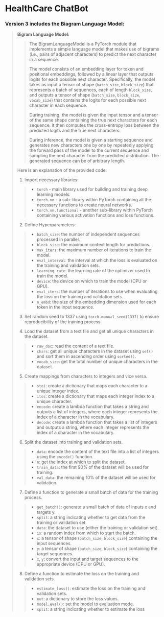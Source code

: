 # HealthCare ChatBot

### Version 3 includes the Biagram Language Model:

> **Bigram Language Model:**
>>The BigramLanguageModel is a PyTorch module that implements a simple language model that makes use of bigrams (i.e., pairs of adjacent characters) to predict the next character in a sequence.
>>
>>The model consists of an embedding layer for token and positional embeddings, followed by a linear layer that outputs logits for each possible next character. Specifically, the model takes as input a tensor of shape (`batch_size`, `block_size`) that represents a batch of sequences, each of length `block_size`, and outputs a tensor of shape (`batch_size`, `block_size`, `vocab_size`) that contains the logits for each possible next character in each sequence.
>> 
>>During training, the model is given the input tensor and a tensor of the same shape containing the true next characters for each sequence. It then computes the cross-entropy loss between the predicted logits and the true next characters.
>> 
>>During inference, the model is given a starting sequence and generates new characters one by one by repeatedly applying the forward pass of the model to the current sequence and sampling the next character from the predicted distribution. The generated sequence can be of arbitrary length.
>
>Here is an explanation of the provided code:
>
>1. Import necessary libraries:
>
>   >* `torch` - main library used for building and training deep learning models.
>   >* `torch.nn` - a sub-library within PyTorch containing all the necessary functions to create neural networks.
>   >* `torch.nn.functional` - another sub-library within PyTorch containing various activation functions and loss functions.
>
>2. Define Hyperparameters:
>
>   >* `batch_size`: the number of independent sequences processed in parallel.
>   >* `block_size`: the maximum context length for predictions.
>   >* `max_iters`: the maximum number of iterations to train the model.
>   >* `eval_interval`: the interval at which the loss is evaluated on the training and validation sets.
>   >* `learning_rate`: the learning rate of the optimizer used to train the model.
>   >* `device`: the device on which to train the model (CPU or GPU).
>   >* `eval_iters`: the number of iterations to use when evaluating the loss on the training and validation sets.
>   >* `n_embd`: the size of the embedding dimension used for each token in the input sequence.
>
>3. Set random seed to 1337 using `torch.manual_seed(1337)` to ensure reproducibility of the training process.
>
>4. Load the dataset from a text file and get all unique characters in the dataset.
>
>   >* `raw_doc`: read the content of a text file.
>   >* `chars`: get all unique characters in the dataset using `set()` and sort them in ascending order using `sorted()`.
>   >* `vocab_size`: get the total number of unique characters in the dataset.
>
>5. Create mappings from characters to integers and vice versa.
>
>   >* `stoi`: create a dictionary that maps each character to a unique integer index.
>   >* `itos`: create a dictionary that maps each integer index to a unique character.
>   >* `encode`: create a lambda function that takes a string and outputs a list of integers, where each integer represents the index of a character in the vocabulary.
>   >* `decode`: create a lambda function that takes a list of integers and outputs a string, where each integer represents the index of a character in the vocabulary.
>
>6. Split the dataset into training and validation sets.
> 
>   >* `data`: encode the content of the text file into a list of integers using the `encode()` function.
>   >* `n`: get the index at which to split the dataset.
>   >* `train_data`: the first 90% of the dataset will be used for training.
>   >* `val_data`: the remaining 10% of the dataset will be used for validation.
>
>7. Define a function to generate a small batch of data for the training process.
>
>   >* `get_batch()`: generate a small batch of data of inputs x and targets y.
>   >* `split`: a string indicating whether to get data from the training or validation set.
>   >* `data`: the dataset to use (either the training or validation set).
>   >* `ix`: a random index from which to start the batch.
>   >* `x`: a tensor of shape (`batch_size`, `block_size`) containing the input sequences.
>   >* `y`: a tensor of shape (`batch_size`, `block_size`) containing the target sequences.
>   >* `x`, `y`: convert the input and target sequences to the appropriate device (CPU or GPU).
>
>8. Define a function to estimate the loss on the training and validation sets.
>
>   >* `estimate_loss()`: estimate the loss on the training and validation sets.
>   >* `out`: a dictionary to store the loss values.
>   >* `model.eval()`: set the model to evaluation mode.
>   >* `split`: a string indicating whether to estimate the loss